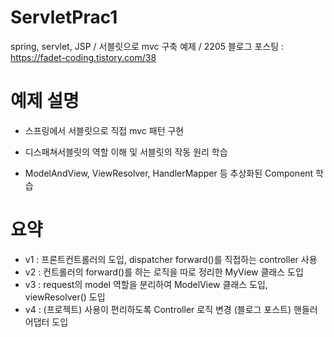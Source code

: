 # ServletPrac1
 spring, servlet, JSP / 서블릿으로 mvc 구축 예제 / 2205
 블로그 포스팅 : https://fadet-coding.tistory.com/38
 
# 예제 설명
- 스프링에서 서블릿으로 직접 mvc 패턴 구현

- 디스패쳐서블릿의 역할 이해 및 서블릿의 작동 원리 학습

- ModelAndView, ViewResolver, HandlerMapper 등 추상화된 Component 학습

# 요약

- v1 : 프론트컨트롤러의 도입, dispatcher forward()를 직접하는 controller 사용
- v2 : 컨트롤러의 forward()를 하는 로직을 따로 정리한 MyView 클래스 도입
- v3 : request의 model 역할을 분리하여 ModelView 클래스 도입, viewResolver() 도입
- v4 : (프로젝트) 사용이 편리하도록 Controller 로직 변경
       (블로그 포스트) 핸들러 어댑터 도입
